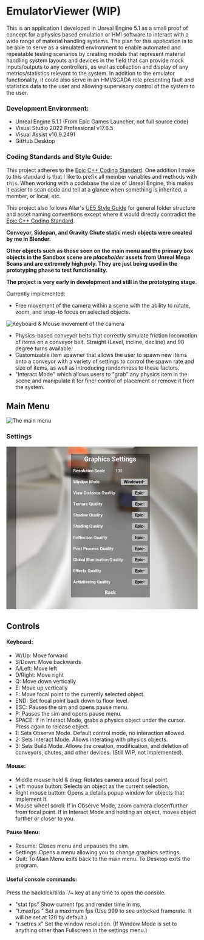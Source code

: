 # EmulatorViewer (WIP)
 
This is an application I developed in Unreal Engine 5.1 as a small proof of concept for a physics based emulation or HMI software to interact with a wide range of material handling systems.
The plan for this application is to be able to serve as a simulated environment to enable automated and repeatable testing scenarios by creating models that represent material handling system layouts and devices in the field that can provide mock inputs/outputs to any controllers, as well as collection and display of any metrics/statistics relevant to the system. In addition to the emulator functionality, it could also serve in an HMI/SCADA role presenting fault and statistics data to the user and allowing supervisory control of the system to the user.

### Development Environment:
- Unreal Engine 5.1.1 (From Epic Games Launcher, not full source code)
- Visual Studio 2022 Professional v17.6.5
- Visual Assist v10.9.2491
- GitHub Desktop

### Coding Standards and Style Guide:
This project adheres to the [Epic C++ Coding Standard](https://docs.unrealengine.com/5.1/en-US/epic-cplusplus-coding-standard-for-unreal-engine/).
One addition I make to this standard is that I like to prefix all member variables and methods with `this`. When working with a codebase the size of Unreal Engine, this makes it easier to scan code and tell at a glance when something is inherited, a member, or local, etc.

This project also follows Allar's [UE5 Style Guide](https://github.com/Allar/ue5-style-guide) for general folder structure and asset naming conventions except where it would directly contradict the [Epic C++ Coding Standard](https://docs.unrealengine.com/5.1/en-US/epic-cplusplus-coding-standard-for-unreal-engine/).

**Conveyor, Sidepan, and Gravity Chute static mesh objects were created by me in Blender.**

**Other objects such as those seen on the main menu and the primary box objects in the Sandbox scene are *placeholder* assets from Unreal Mega Scans and are extremely high poly. They are just being used in the prototyping phase to test functionality.**

**The project is very early in development and still in the prototyping stage.**

Currently implemented:
- Free movement of the camera within a scene with the ability to rotate, zoom, and snap-to focus on selected objects.

![Keyboard & Mouse movement of the camera](Docs/Gif/CameraAndMovement.gif "Keyboard & Mouse movement of the camera")

 - Physics-based conveyor belts that correctly simulate friction locomotion of items on a conveyor belt. Straight (Level, incline, decline) and 90 degree turns available.
 - Customizable item spawner that allows the user to spawn new items onto a conveyor with a variety of settings to control the spawn rate and size of items, as well as introducing randomness to these factors.
 - "Interact Mode" which allows users to "grab" any physics item in the scene and manipulate it for finer control of placement or remove it from the system. 

## Main Menu

![The main menu](Docs/Gif/MainMenu.gif "The main menu")

### Settings

![Settings menu](Docs/Screenshots/SettingsMenu.png "Settings menu")

## Controls

#### Keyboard:
- W/Up: Move forward
- S/Down: Move backwards
- A/Left: Move left
- D/Right: Move right
- Q: Move down vertically
- E: Move up vertically
- F: Move focal point to the currently selected object.
- END: Set focal point back down to floor level.
- ESC: Pauses the sim and opens pause menu.
- P: Pauses the sim and opens pause menu.
- SPACE: If in Interact Mode, grabs a physics object under the cursor. Press again to release object.
- 1: Sets Observe Mode. Default control mode, no interaction allowed.
- 2: Sets Interact Mode. Allows interating with physics objects.
- 3: Sets Build Mode. Allows the creation, modification, and deletion of conveyors, chutes, and other devices. (Still WIP, not implemented).

#### Mouse:
- Middle mouse hold & drag: Rotates camera aroud focal point.
- Left mouse button: Selects an object as the current selection.
- Right mouse button: Opens a details popup window for objects that implement it.
- Mouse wheel scroll: If in Observe Mode, zoom camera closer/further from focal point.
                    If in Interact Mode and holding an object, moves object further or closer to you.
					
#### Pause Menu:
- Resume: Closes menu and unpauses the sim.
- Settings: Opens a menu allowing you to change graphics settings.
- Quit: To Main Menu exits back to the main menu.
      To Desktop exits the program.
	  
#### Useful console commands: 
Press the backtick/tilda `/~ key at any time to open the console.
- "stat fps" Show current fps and render time in ms.
- "t.maxfps <number>" Set a maximum fps (Use 999 to see unlocked framerate. It will be set at 120 by default.)
- "r.setres <XPixels>x<YPixels>" Set the window resolution. (If Window Mode is set to anything other than Fullscreen in the settings menu.)